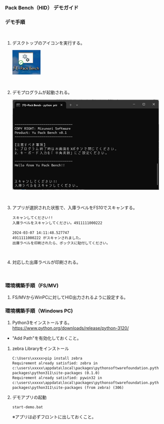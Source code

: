 ### Pack Bench（HID） デモガイド


### デモ手順
</br>

1. デスクトップのアイコンを実行する。

    ![alt text](image.png)

    </br>

1. デモプログラムが起動される。
    
    ![alt text](image-1.png)

    </br>

1. アプリが選択された状態で、入庫ラベルをFS10でスキャンする。

    ```
    スキャンしてください!!
    入庫ラベルをスキャンしてください。4911111000222

    2024-03-07 14:11:48.527747
    4911111000222 がスキャンされました。
    出庫ラベルを印刷されたら、ボックスに貼付してください。
    ```
    </br>

1. 対応した出庫ラベルが印刷される。

    </br>


### 環境構築手順（FS/MV)

1. FS/MVからWinPCに対してHID出力されるように設定する。


### 環境構築手順（Windows PC)

1. Python3をインストールする。
  https://www.python.org/downloads/release/python-3120/

  *  "Add Path"を有効化しておくこと。

1. zebra Libraryをインストール

    ```
    C:\Users\xxxxx>pip install zebra
    Requirement already satisfied: zebra in c:\users\xxxxx\appdata\local\packages\pythonsoftwarefoundation.python.3.11_qbz5n2kfra8p0\localcache\local-packages\python311\site-packages (0.1.0)
    Requirement already satisfied: pywin32 in c:\users\xxxxx\appdata\local\packages\pythonsoftwarefoundation.python.3.11_qbz5n2kfra8p0\localcache\local-packages\python311\site-packages (from zebra) (306)
    ```

1. デモアプリの起動

    ```
    start-demo.bat
    ```
    ※アプリは必ずフロントに出しておくこと。
